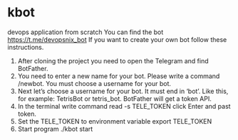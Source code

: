 # kbot
devops application from scratch
You can find the bot https://t.me/devopsnix_bot
If you want to create your own bot follow these instructions.
1. After cloning the project you need to open the Telegram and find BotFather.
2. You need to enter a new name for your bot. Please write a command /newbot. You must choose a username for your bot.
3. Next let’s choose a username for your bot. It must end in ‘bot’. Like this, for example: TetrisBot or tetris_bot. BotFather will get a token API.
4. In the terminal write command read -s TELE_TOKEN click Enter and past token.
5. Set  the TELE_TOKEN to environment variable export TELE_TOKEN
6. Start program ./kbot start
